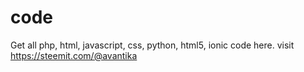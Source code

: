 # code
Get all php, html,  javascript,  css,  python, html5, ionic code here. visit https://steemit.com/@avantika
